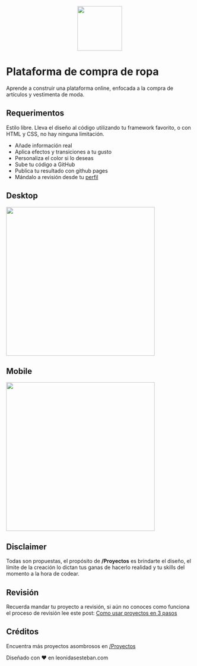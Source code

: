 <div align="center">
<img width="120px"  src="https://raw.githubusercontent.com/no-te-rindas/logo/main/Logo/LeonidasEsteban-destello-envolvente-cuadrada.png" />
</div>

#  Plataforma de compra de ropa 
Aprende a construir una plataforma online, enfocada a la compra de artículos y vestimenta de moda.

## Requerimentos
Estilo libre. Lleva el diseño al código utilizando tu framework favorito, o con HTML y CSS, no hay ninguna limitación.

- Añade información real 
- Aplica efectos y transiciones a tu gusto
- Personaliza el color si lo deseas
- Sube tu código a GitHub
- Publica tu resultado con github pages
- Mándalo a revisión desde tu [perfil](https://leonidasesteban.com/estudiante)


## Desktop

<img width="400px"  src="https://raw.githubusercontent.com/uxcristopher/imagenes/main/Readmes/Carpeta/Desktop.png" />


## Mobile

<img width="400px" src="https://raw.githubusercontent.com/uxcristopher/imagenes/main/Readmes/Carpeta/Mobile.png" />

## Disclaimer

Todas son propuestas, el propósito de **/Proyectos** es brindarte el diseño, el límite de la creación lo dictan tus ganas de hacerlo realidad y tu skills del momento a la hora de codear.


## Revisión

Recuerda mandar tu proyecto a revisión, si aún no conoces como funciona el proceso de revisión lee este post: [Como usar proyectos en 3 pasos](https://leonidasesteban.com/blog/como-usar-proyectos-en-3-pasos)

## Créditos

Encuentra más proyectos asombrosos en [/Proyectos](https://leonidasesteban.com/proyectos)

Diseñado con ♥️ en leonidasesteban.com
